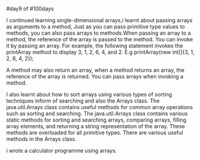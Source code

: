 #day9 of #100days

I continued learning single-dimensional arrays,i learnt about passing arrays as arguments to a method, Just as you can pass primitive type values to methods, you can also pass arrays to methods.When passing an array to a method, the reference of the array is passed to the method. You can invoke it by passing an array. For example, the following statement invokes the printArray method to display 3, 1, 2, 6, 4, and 2. E.g
printArray(new int[]{3, 1, 2, 6, 4, 2}); 

A method may also return an array, when a method returns an array, the reference of the array is returned. You can pass arrays when invoking a method.

I also learnt about how to sort arrays using various types of sorting techniques inform of searching and also the Arrays class. The java.util.Arrays class contains useful methods for common array operations such as sorting and searching. The java.util.Arrays class contains various static methods for sorting and searching arrays, comparing arrays, filling array elements, and returning a string representation of the array. These methods are overloaded for all primitive types. There are various useful methods in the Arrays class.

i wrote a calculator programme using arrays.
